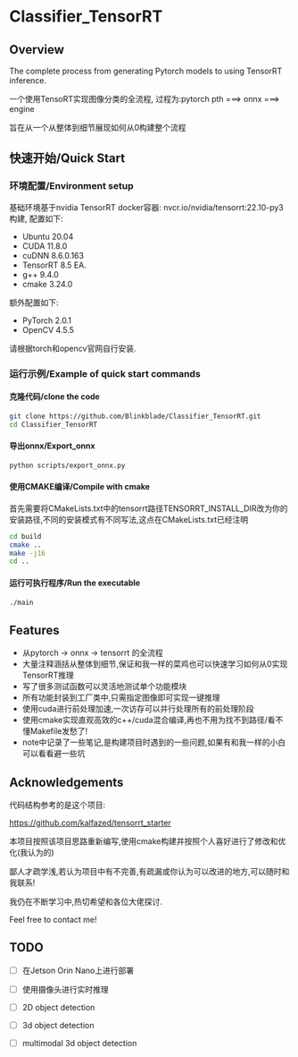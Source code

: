 # Classifier_TensorRT

## Overview
The complete process from generating Pytorch models to using TensorRT inference.

一个使用TensoRT实现图像分类的全流程, 过程为:pytorch pth ===> onnx ===> engine

旨在从一个从整体到细节展现如何从0构建整个流程

## 快速开始/Quick Start
### 环境配置/Environment setup

基础环境基于nvidia TensorRT docker容器: nvcr.io/nvidia/tensorrt:22.10-py3 构建, 配置如下:
-  Ubuntu 20.04
-  CUDA 11.8.0
-  cuDNN 8.6.0.163
-  TensorRT 8.5 EA.
-  g++ 9.4.0
-  cmake 3.24.0
  
额外配置如下:
- PyTorch 2.0.1
- OpenCV 4.5.5

请根据torch和opencv官网自行安装.
### 运行示例/Example of quick start commands
#### 克隆代码/clone the code
```bash
git clone https://github.com/Blinkblade/Classifier_TensorRT.git
cd Classifier_TensorRT
```
#### 导出onnx/Export_onnx
```bash
python scripts/export_onnx.py 
```
#### 使用CMAKE编译/Compile with cmake
首先需要将CMakeLists.txt中的tensorrt路径TENSORRT_INSTALL_DIR改为你的安装路径,不同的安装模式有不同写法,这点在CMakeLists.txt已经注明
```bash
cd build
cmake ..
make -j16
cd ..
```

#### 运行可执行程序/Run the executable
```bash
./main
```

## Features
- 从pytorch -> onnx -> tensorrt 的全流程
- 大量注释涵括从整体到细节,保证和我一样的菜鸡也可以快速学习如何从0实现TensorRT推理
- 写了很多测试函数可以灵活地测试单个功能模块
- 所有功能封装到工厂类中,只需指定图像即可实现一键推理
- 使用cuda进行前处理加速,一次访存可以并行处理所有的前处理阶段
- 使用cmake实现直观高效的c++/cuda混合编译,再也不用为找不到路径/看不懂Makefile发愁了!
- note中记录了一些笔记,是构建项目时遇到的一些问题,如果有和我一样的小白可以看看避一些坑


## Acknowledgements
代码结构参考的是这个项目:

https://github.com/kalfazed/tensorrt_starter

本项目按照该项目思路重新编写,使用cmake构建并按照个人喜好进行了修改和优化(我认为的)

鄙人才疏学浅,若认为项目中有不完善,有疏漏或你认为可以改进的地方,可以随时和我联系!

我仍在不断学习中,热切希望和各位大佬探讨.

Feel free to contact me!

## TODO

- [ ] 在Jetson Orin Nano上进行部署
- [ ] 使用摄像头进行实时推理
- [ ] 2D object detection
- [ ] 3d object detection
- [ ] multimodal 3d object detection
      



